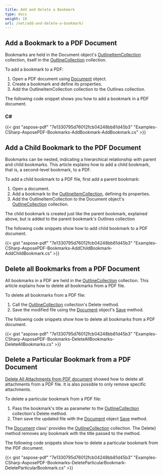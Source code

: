 ```yaml
---
title: Add and Delete a Bookmark
type: docs
weight: 10
url: /net/add-and-delete-a-bookmark/
---
```


## **Add a Bookmark to a PDF Document**
Bookmarks are held in the Document object's [OutlineItemCollection](https://apireference.aspose.com/net/pdf/aspose.pdf/outlineitemcollection) collection, itself in the [OutlineCollection](https://apireference.aspose.com/net/pdf/aspose.pdf/outlinecollection) collection.

To add a bookmark to a PDF:

1. Open a PDF document using [Document](https://apireference.aspose.com/net/pdf/aspose.pdf/document) object.
1. Create a bookmark and define its properties.
1. Add the OutlineItemCollection collection to the Outlines collection.

The following code snippet shows you how to add a bookmark in a PDF document.
### **C#**
{{< gist "aspose-pdf" "7e1330795d76012fcb04248bb81d45b3" "Examples-CSharp-AsposePDF-Bookmarks-AddBookmark-AddBookmark.cs" >}}
## **Add a Child Bookmark to the PDF Document**
Bookmarks can be nested, indicating a hierarchical relationship with parent and child bookmarks. This article explains how to add a child bookmark, that is, a second-level bookmark, to a PDF.

To add a child bookmark to a PDF file, first add a parent bookmark:

1. Open a document.
1. Add a bookmark to the [OutlineItemCollection](https://apireference.aspose.com/net/pdf/aspose.pdf/outlineitemcollection), defining its properties.
1. Add the OutlineItemCollection to the Document object's [OutlineCollection](https://apireference.aspose.com/net/pdf/aspose.pdf/outlinecollection) collection.

The child bookmark is created just like the parent bookmark, explained above, but is added to the parent bookmark's Outlines collection

The following code snippets show how to add child bookmark to a PDF document.

{{< gist "aspose-pdf" "7e1330795d76012fcb04248bb81d45b3" "Examples-CSharp-AsposePDF-Bookmarks-AddChildBookmark-AddChildBookmark.cs" >}}
## **Delete all Bookmarks from a PDF Document**
All bookmarks in a PDF are held in the [OutlineCollection](https://apireference.aspose.com/net/pdf/aspose.pdf/outlinecollection) collection. This article explains how to delete all bookmarks from a PDF file.

To delete all bookmarks from a PDF file:

1. Call the [OutlineCollection](https://apireference.aspose.com/net/pdf/aspose.pdf/outlinecollection) collection's Delete method.
1. Save the modified file using the [Document](https://apireference.aspose.com/net/pdf/aspose.pdf/document) object's [Save](https://apireference.aspose.com/net/pdf/aspose.pdf.document/save/methods/4) method.

The following code snippets show how to delete all bookmarks from a PDF document.

{{< gist "aspose-pdf" "7e1330795d76012fcb04248bb81d45b3" "Examples-CSharp-AsposePDF-Bookmarks-DeleteAllBookmarks-DeleteAllBookmarks.cs" >}}
## **Delete a Particular Bookmark from a PDF Document**
[Delete All Attachments from PDF document](https://docs.aspose.com/pdf/net/working-with-attachments/) showed how to delete all attachments from a PDF file. It is also possible to only remove specific attachments.

To delete a particular bookmark from a PDF file:

1. Pass the bookmark's title as parameter to the [OutlineCollection](https://apireference.aspose.com/net/pdf/aspose.pdf/outlinecollection) collection's Delete method.
1. Then save the updated file with the [Document](https://apireference.aspose.com/net/pdf/aspose.pdf/document) object [Save](https://apireference.aspose.com/net/pdf/aspose.pdf.document/save/methods/4) method.

The [Document](https://apireference.aspose.com/net/pdf/aspose.pdf/document) class' provides the [OutlineCollection](https://apireference.aspose.com/net/pdf/aspose.pdf/outlinecollection) collection. The Delete} method removes any bookmark with the title passed to the method.

The following code snippets show how to delete a particular bookmark from the PDF document.

{{< gist "aspose-pdf" "7e1330795d76012fcb04248bb81d45b3" "Examples-CSharp-AsposePDF-Bookmarks-DeleteParticularBookmark-DeleteParticularBookmark.cs" >}}
